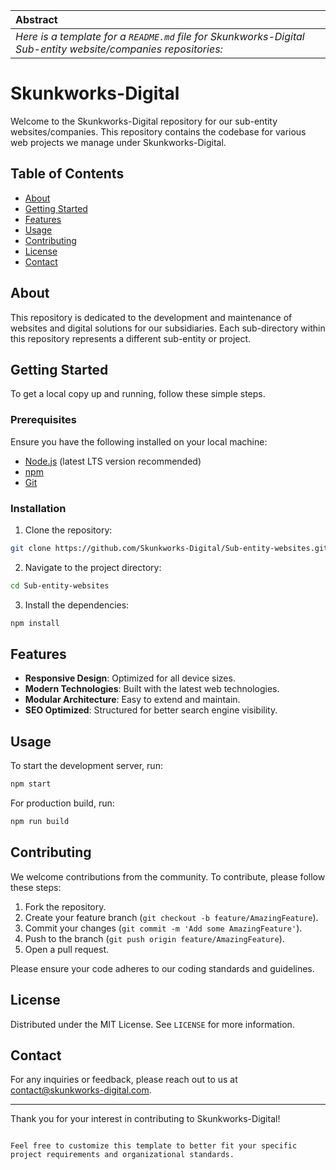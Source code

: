 | **Abstract** |
|:---------|
| *Here is a template for a `README.md` file for Skunkworks-Digital Sub-entity website/companies repositories:* |


# Skunkworks-Digital

Welcome to the Skunkworks-Digital repository for our sub-entity websites/companies. This repository contains the codebase for various web projects we manage under Skunkworks-Digital.

## Table of Contents

- [About](#about)
- [Getting Started](#getting-started)
- [Features](#features)
- [Usage](#usage)
- [Contributing](#contributing)
- [License](#license)
- [Contact](#contact)

## About

This repository is dedicated to the development and maintenance of websites and digital solutions for our subsidiaries. Each sub-directory within this repository represents a different sub-entity or project.

## Getting Started

To get a local copy up and running, follow these simple steps.

### Prerequisites

Ensure you have the following installed on your local machine:

- [Node.js](https://nodejs.org/) (latest LTS version recommended)
- [npm](https://www.npmjs.com/)
- [Git](https://git-scm.com/)

### Installation

1. Clone the repository:

```bash
git clone https://github.com/Skunkworks-Digital/Sub-entity-websites.git
```

2. Navigate to the project directory:

```bash
cd Sub-entity-websites
```

3. Install the dependencies:

```bash
npm install
```

## Features

- **Responsive Design**: Optimized for all device sizes.
- **Modern Technologies**: Built with the latest web technologies.
- **Modular Architecture**: Easy to extend and maintain.
- **SEO Optimized**: Structured for better search engine visibility.

## Usage

To start the development server, run:

```bash
npm start
```

For production build, run:

```bash
npm run build
```

## Contributing

We welcome contributions from the community. To contribute, please follow these steps:

1. Fork the repository.
2. Create your feature branch (`git checkout -b feature/AmazingFeature`).
3. Commit your changes (`git commit -m 'Add some AmazingFeature'`).
4. Push to the branch (`git push origin feature/AmazingFeature`).
5. Open a pull request.

Please ensure your code adheres to our coding standards and guidelines.

## License

Distributed under the MIT License. See `LICENSE` for more information.

## Contact

For any inquiries or feedback, please reach out to us at [contact@skunkworks-digital.com](mailto:contact@skunkworks-digital.com).

---

Thank you for your interest in contributing to Skunkworks-Digital!
```

Feel free to customize this template to better fit your specific project requirements and organizational standards.
